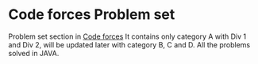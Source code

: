# Code forces Problem set
Problem set section in [Code forces](http://codeforces.com/)
It contains only category A with Div 1 and Div 2, will be updated later with category B, C and D.
All the problems solved in JAVA. 
